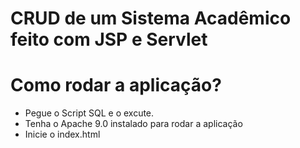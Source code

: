 # CRUD de um Sistema Acadêmico feito com JSP e Servlet
<h1>Como rodar a aplicação?</h1>

* Pegue o Script SQL e o excute.
* Tenha o Apache 9.0 instalado para rodar a aplicação
* Inicie o index.html
